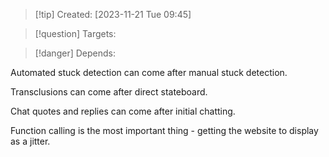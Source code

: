 
>[!tip] Created: [2023-11-21 Tue 09:45]

>[!question] Targets: 

>[!danger] Depends: 

Automated stuck detection can come after manual stuck detection.

Transclusions can come after direct stateboard.

Chat quotes and replies can come after initial chatting.

Function calling is the most important thing - getting the website to display as a jitter.